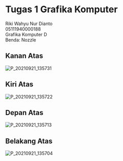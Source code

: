 # Tugas 1 Grafika Komputer
Riki Wahyu Nur Dianto  
05111940000188  
Grafika Komputer D  
Benda: Nozzle


## Kanan Atas
![P_20210921_135731](https://user-images.githubusercontent.com/73290753/134125959-cc4dbffc-f049-4024-b1ae-1d9cb61e3a35.jpg)

## Kiri Atas
![P_20210921_135722](https://user-images.githubusercontent.com/73290753/134125981-98ba385e-4675-4f75-9905-0c8d5102c6c2.jpg)

## Depan Atas
![P_20210921_135713](https://user-images.githubusercontent.com/73290753/134125992-d4319617-0e8b-4846-a70f-403eee624e6e.jpg)

## Belakang Atas
![P_20210921_135704](https://user-images.githubusercontent.com/73290753/134126016-3b8f6a6c-1452-4753-ad8e-8b808ecb9092.jpg)
